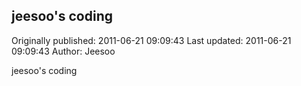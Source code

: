 ## jeesoo's coding 
Originally published: 2011-06-21 09:09:43 
Last updated: 2011-06-21 09:09:43 
Author: Jeesoo  
 
jeesoo's coding